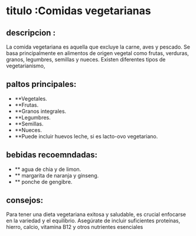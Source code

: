 # titulo :Comidas vegetarianas

## descripcion :
La comida vegetariana es aquella que excluye la carne, aves y pescado. Se basa principalmente en alimentos de origen vegetal como frutas, verduras, granos, legumbres, semillas y nueces. Existen diferentes tipos de vegetarianismo,

## paltos principales:
- **Vegetales.
- **Frutas.
- **Granos integrales.
- **Legumbres.
- **Semillas.
- **Nueces.
- **Puede incluir huevos leche, si es lacto-ovo vegetariano.

## bebidas recoemndadas:
- ** agua de chia y de limon.
- ** margarita de naranja y ginseng.
- ** ponche de gengibre.

## consejos:
Para tener una dieta vegetariana exitosa y saludable, es crucial enfocarse en la variedad y el equilibrio. Asegúrate de incluir suficientes proteínas, hierro, calcio, vitamina B12 y otros nutrientes esenciales 
